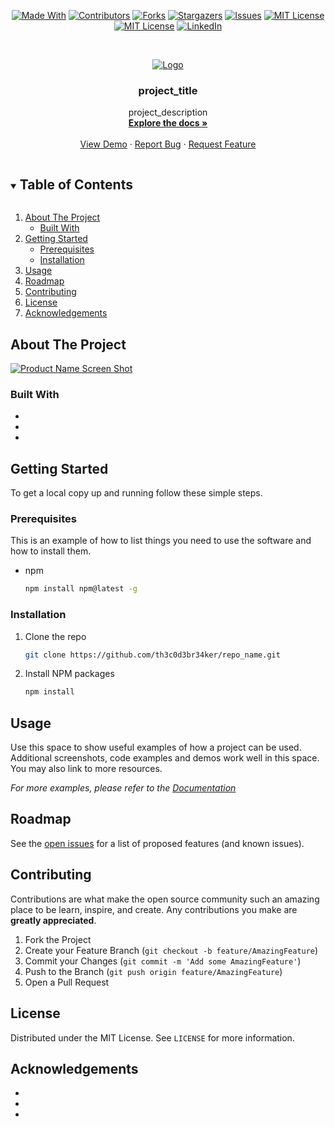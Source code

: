 <!--
*** Thanks for checking out the README-Template. If you have a suggestion
*** that would make this better, please fork the repo and create a pull request
*** or simply open an issue with the tag "enhancement".
*** Thanks again! Now go create something AMAZING! :D
***
***
***
*** To avoid retyping too much info. Do a search and replace for the following:
*** github_username, repo_name, twitter_handle, email, project_title, project_description
-->

<!-- PROJECT SHIELDS -->
<!--
*** I'm using markdown "reference style" links for readability.
*** Reference links are enclosed in brackets [ ] instead of parentheses ( ).
*** See the bottom of this document for the declaration of the reference variables
*** for contributors-url, forks-url, etc. This is an optional, concise syntax you may use.
*** https://www.markdownguide.org/basic-syntax/#reference-style-links
-->
<span style="display:block;text-align:center">

[![Made With][made-with-shield]][made-with-url]
[![Contributors][contributors-shield]][contributors-url]
[![Forks][forks-shield]][forks-url]
[![Stargazers][stars-shield]][stars-url]
[![Issues][issues-shield]][issues-url]
[![MIT License][license-shield]][license-url]
[![MIT License][license-shield]][license-url]
[![LinkedIn][linkedin-shield]][linkedin-url]

</span>

<!-- PROJECT LOGO -->
<br />
<p align="center">
  <a href="https://github.com/MFC-VIT/repo_name">
    <img src="https://user-images.githubusercontent.com/59278577/107159556-dc8b1980-69b6-11eb-80d3-e4ba41546ae5.png" alt="Logo">
  </a>

  <h3 align="center">project_title</h3>

  <p align="center">
    project_description
    <br />
    <a href="https://github.com/MFC-VIT/repo_name"><strong>Explore the docs »</strong></a>
    <br />
    <br />
    <a href="https://github.com/MFC-VIT/repo_name">View Demo</a>
    ·
    <a href="https://github.com/MFC-VIT/repo_name/issues">Report Bug</a>
    ·
    <a href="https://github.com/MFC-VIT/repo_name/issues">Request Feature</a>
  </p>
</p>

<!-- TABLE OF CONTENTS -->
<details open="open">
  <summary><h2 style="display: inline-block">Table of Contents</h2></summary>
  <ol>
    <li>
      <a href="#about-the-project">About The Project</a>
      <ul>
        <li><a href="#built-with">Built With</a></li>
      </ul>
    </li>
    <li>
      <a href="#getting-started">Getting Started</a>
      <ul>
        <li><a href="#prerequisites">Prerequisites</a></li>
        <li><a href="#installation">Installation</a></li>
      </ul>
    </li>
    <li><a href="#usage">Usage</a></li>
    <li><a href="#roadmap">Roadmap</a></li>
    <li><a href="#contributing">Contributing</a></li>
    <li><a href="#license">License</a></li>
    <li><a href="#acknowledgements">Acknowledgements</a></li>
  </ol>
</details>

<!-- ABOUT THE PROJECT -->

## About The Project

[![Product Name Screen Shot][product-screenshot]](https://example.com)

### Built With

- []()
- []()
- []()

<!-- GETTING STARTED -->

## Getting Started

To get a local copy up and running follow these simple steps.

### Prerequisites

This is an example of how to list things you need to use the software and how to install them.

- npm
  ```sh
  npm install npm@latest -g
  ```

### Installation

1. Clone the repo
   ```sh
   git clone https://github.com/th3c0d3br34ker/repo_name.git
   ```
2. Install NPM packages
   ```sh
   npm install
   ```

<!-- USAGE EXAMPLES -->

## Usage

Use this space to show useful examples of how a project can be used. Additional screenshots, code examples and demos work well in this space. You may also link to more resources.

_For more examples, please refer to the [Documentation](https://example.com)_

<!-- ROADMAP -->

## Roadmap

See the [open issues](https://github.com/MFC-VIT/repo_name/issues) for a list of proposed features (and known issues).

<!-- CONTRIBUTING -->

## Contributing

Contributions are what make the open source community such an amazing place to be learn, inspire, and create. Any contributions you make are **greatly appreciated**.

1. Fork the Project
2. Create your Feature Branch (`git checkout -b feature/AmazingFeature`)
3. Commit your Changes (`git commit -m 'Add some AmazingFeature'`)
4. Push to the Branch (`git push origin feature/AmazingFeature`)
5. Open a Pull Request

<!-- LICENSE -->

## License

Distributed under the MIT License. See `LICENSE` for more information.

<!-- ACKNOWLEDGEMENTS -->

## Acknowledgements

- []()
- []()
- []()

<!-- MARKDOWN LINKS & IMAGES -->
<!-- https://www.markdownguide.org/basic-syntax/#reference-style-links -->

[contributors-shield]: https://img.shields.io/github/contributors/MFC-VIT/repo_name.svg?style=for-the-badge
[contributors-url]: https://github.com/MFC-VIT/repo_name/graphs/contributors
[forks-shield]: https://img.shields.io/github/forks/MFC-VIT/repo_name.svg?style=for-the-badge
[forks-url]: https://github.com/MFC-VIT/repo_name/network/members
[stars-shield]: https://img.shields.io/github/stars/MFC-VIT/repo_name.svg?style=for-the-badge
[stars-url]: https://github.com/MFC-VIT/repo_name/stargazers
[issues-shield]: https://img.shields.io/github/issues/MFC-VIT/repo_name.svg?style=for-the-badge
[issues-url]: https://github.com/MFC-VIT/repo_name/issues
[license-shield]: https://img.shields.io/github/license/MFC-VIT/repo_name.svg?style=for-the-badge
[license-url]: https://github.com/MFC-VIT/repo_name/blob/master/LICENSE.txt
[made-with-shield]: https://img.shields.io/github/languages/top/MFC-VIT/repo_name?style=for-the-badge
[made-with-url]: https://shields.io/github/languages/top/MFC-VIT/repo_name.svg?style-for-the-badge
[linkedin-shield]: https://img.shields.io/badge/-LinkedIn-black.svg?style=for-the-badge&logo=linkedin&colorB=555
[linkedin-url]: https://www.linkedin.com/company/mozilla-firefox-club-vit/mycompany/
[product-screenshot]: images/screenshot.png
